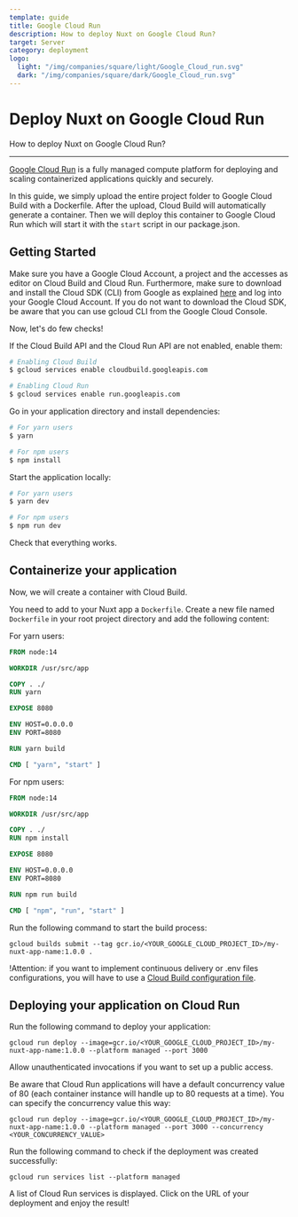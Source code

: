 ```yaml
---
template: guide
title: Google Cloud Run
description: How to deploy Nuxt on Google Cloud Run?
target: Server
category: deployment
logo:
  light: "/img/companies/square/light/Google_Cloud_run.svg"
  dark: "/img/companies/square/dark/Google_Cloud_run.svg"
---
```

# Deploy Nuxt on Google Cloud Run

How to deploy Nuxt on Google Cloud Run?

---

[Google Cloud Run](https://cloud.google.com/run) is a fully managed compute platform for deploying and scaling containerized applications quickly and securely.

In this guide, we simply upload the entire project folder to Google Cloud Build with a Dockerfile. After the upload, Cloud Build will automatically generate a container. Then we will deploy this container to Google Cloud Run which will start it with the `start` script in our package.json.

## Getting Started

Make sure you have a Google Cloud Account, a project and the accesses as editor on Cloud Build and Cloud Run. Furthermore, make sure to download and install the Cloud SDK (CLI) from Google as explained [here](https://cloud.google.com/sdk/) and log into your Google Cloud Account. If you do not want to download the Cloud SDK, be aware that you can use gcloud CLI from the Google Cloud Console.

Now, let's do few checks!

If the Cloud Build API and the Cloud Run API are not enabled, enable them:

```bash
# Enabling Cloud Build
$ gcloud services enable cloudbuild.googleapis.com

# Enabling Cloud Run
$ gcloud services enable run.googleapis.com
```

Go in your application directory and install dependencies:

```bash
# For yarn users
$ yarn

# For npm users
$ npm install
```

Start the application locally:

```bash
# For yarn users
$ yarn dev

# For npm users
$ npm run dev
```

Check that everything works.

## Containerize your application

Now, we will create a container with Cloud Build.

You need to add to your Nuxt app a `Dockerfile`. Create a new file named `Dockerfile` in your root project directory and add the following content:

For yarn users:

```Dockerfile
FROM node:14

WORKDIR /usr/src/app

COPY . ./
RUN yarn

EXPOSE 8080

ENV HOST=0.0.0.0
ENV PORT=8080

RUN yarn build

CMD [ "yarn", "start" ]
```

For npm users:

```Dockerfile
FROM node:14

WORKDIR /usr/src/app

COPY . ./
RUN npm install

EXPOSE 8080

ENV HOST=0.0.0.0
ENV PORT=8080

RUN npm run build

CMD [ "npm", "run", "start" ]
```

Run the following command to start the build process:

`gcloud builds submit --tag gcr.io/<YOUR_GOOGLE_CLOUD_PROJECT_ID>/my-nuxt-app-name:1.0.0 .`

!Attention: if you want to implement continuous delivery or .env files configurations, you will have to use a [Cloud Build configuration file](https://cloud.google.com/cloud-build/docs/build-config).

## Deploying your application on Cloud Run

Run the following command to deploy your application:

`gcloud run deploy --image=gcr.io/<YOUR_GOOGLE_CLOUD_PROJECT_ID>/my-nuxt-app-name:1.0.0 --platform managed --port 3000`

Allow unauthenticated invocations if you want to set up a public access.

Be aware that Cloud Run applications will have a default concurrency value of 80 (each container instance will handle up to 80 requests at a time). You can specify the concurrency value this way:

`gcloud run deploy --image=gcr.io/<YOUR_GOOGLE_CLOUD_PROJECT_ID>/my-nuxt-app-name:1.0.0 --platform managed --port 3000 --concurrency <YOUR_CONCURRENCY_VALUE>`

Run the following command to check if the deployment was created successfully:

`gcloud run services list --platform managed`

A list of Cloud Run services is displayed. Click on the URL of your deployment and enjoy the result!
